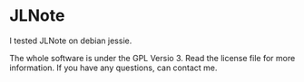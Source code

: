 # JLNote
I tested JLNote on debian jessie. 

The whole software is under the GPL Versio 3. Read the license file for more information.
If you have any questions, can contact me.
